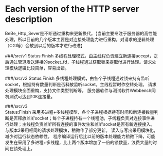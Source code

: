 Each version of the HTTP server description
==================================
BeBe_Http_Sever是不断通过重构来更新换代。【当前主要专注于服务器的高性能处理，所以目前的几个版本主要是对连接处理能力进行重构，对请求的逻辑处理（CGI等）会放到以后的版本才进行改进】

###/src/v1
        Status:Finish
        多线程处理模式，由主线程负责建立新连接accept，之后通过管道发送连接的socket_fd，子线程通过获取锁来提取fd进行处理。请求处理模块逻辑比较简单，容易出错。

###/src/v2
        Status:Finish
        多线程处理模式，由各个子线程通过锁来持有监听socket，根据持有数量判断是否释放监听socket。主线程暂时作空转处理。
        请求处理模块全面重构，支持文件类型判断等。
        服务器软件与测试软件Webbench同机测试可达到10K连接量。

###/src/v3  
        Status:Finish
        采用多进程+多线程模型，各个子进程根据持有时间和新连接数量判断是否释放监听socket；每个子进程持有一个线程池，子线程负责对连接事件进行处理；主线程负责监听所有连接的事件发生和监听socket是否有新连接接入。
        与版本2采用相同的请求处理模块，稍微作了部分更新。
        读入与写出采用模块化，减少对运行状态依赖性。
        程序编译运行后比以前的版本处理能力稍微下降，可能发生在采用了多进程+多线程，比上两个版本增加了一倍的锁数量，浪费大量的时间在锁处理上。


        
